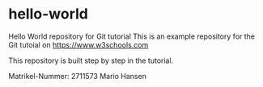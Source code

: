 # hello-world
Hello World repository for Git tutorial
This is an example repository for the Git tutoial on https://www.w3schools.com

This repository is built step by step in the tutorial.

Matrikel-Nummer: 2711573
Mario Hansen